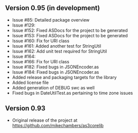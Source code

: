 Version 0.95 (in development)
------------

- Issue #85: Detailed package overview 
- Issue #129: 
- Issue #152: Fixed ASDocs for the project to be generated
- Issue #153: Fixed ASDocs for the project to be generated
- Issue #160: Fix for URI class
- Issue #161: Added another test for StringUtil
- Issue #162: Add unit test required for StringUtil
- Issue #164: 
- Issue #166: Fix for URI class
- Issue #182: Fixed bugs in JSONEncoder.as
- Issue #184: Fixed bugs in JSONEncoder.as
- Added release and packaging targets for the library
- Added license file
- Added generation of DEBUG swc as well
- Fixed bugs in DateUtilTest.as pertaining to time zone issues
 
Version 0.93
------------

- Original release of the project at https://github.com/mikechambers/as3corelib
